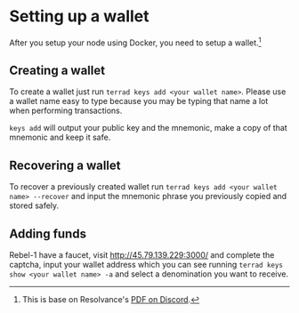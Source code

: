 # Setting up a wallet

After you setup your node using Docker, you need to setup a wallet.[^1]

## Creating a wallet

To create a wallet just run `terrad keys add <your wallet name>`. Please use a wallet name easy to type because you may be typing that name a lot when performing transactions.

`keys add` will output your public key and the mnemonic, make a copy of that mnemonic and keep it safe.

## Recovering a wallet

To recover a previously created wallet run `terrad keys add <your wallet name> --recover` and input the mnemonic phrase you previously copied and stored safely.

## Adding funds

Rebel-1 have a faucet, visit http://45.79.139.229:3000/ and complete the captcha, input your wallet address which you can see running `terrad keys show <your wallet name> -a` and select a denomination you want to receive.

[^1]: This is base on Resolvance's [PDF on Discord](https://cdn.discordapp.com/attachments/986602337248350248/1004023276193992704/Terra_classic_test_node_tutorial_permanentGOPATH.pdf).
